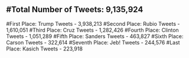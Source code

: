 #Total Number of Tweets: 9,135,924 
---
#First Place: Trump Tweets - 3,938,213
#Second Place: Rubio Tweets - 1,610,051
#Third Place: Cruz Tweets - 1,282,426
#Fourth Place: Clinton Tweets - 1,051,289
#Fifth Place: Sanders Tweets - 463,827
#Sixth Place: Carson Tweets - 322,614
#Seventh Place: Jeb! Tweets - 244,576
#Last Place: Kasich Tweets - 223,918

